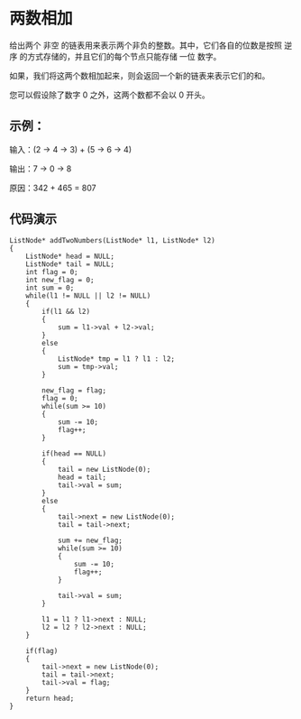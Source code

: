 
# 两数相加 #
给出两个 非空 的链表用来表示两个非负的整数。其中，它们各自的位数是按照 逆序 的方式存储的，并且它们的每个节点只能存储 一位 数字。

如果，我们将这两个数相加起来，则会返回一个新的链表来表示它们的和。

您可以假设除了数字 0 之外，这两个数都不会以 0 开头。
## 示例： ##
输入：(2 -> 4 -> 3) + (5 -> 6 -> 4)

输出：7 -> 0 -> 8

原因：342 + 465 = 807
## 代码演示 ##
    ListNode* addTwoNumbers(ListNode* l1, ListNode* l2) 
    {
        ListNode* head = NULL;
        ListNode* tail = NULL;
        int flag = 0;       
        int new_flag = 0;
        int sum = 0;
        while(l1 != NULL || l2 != NULL)
        {     
            if(l1 && l2)
            {
                sum = l1->val + l2->val;
            }
            else 
            {
                ListNode* tmp = l1 ? l1 : l2;
                sum = tmp->val;
            }
            
            new_flag = flag;               
            flag = 0;
            while(sum >= 10)
            {
                sum -= 10; 
                flag++;
            }
            
            if(head == NULL)
            {
                tail = new ListNode(0);
                head = tail;                
                tail->val = sum;
            }
            else
            {
                tail->next = new ListNode(0);
                tail = tail->next;
                
                sum += new_flag;                
                while(sum >= 10)
                {
                    sum -= 10; 
                    flag++;
                } 
                
                tail->val = sum; 
            }
            
            l1 = l1 ? l1->next : NULL;        
            l2 = l2 ? l2->next : NULL;                                  
        }
        
        if(flag)
        {
            tail->next = new ListNode(0);
            tail = tail->next;
            tail->val = flag; 
        }
        return head;              
    }       
